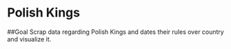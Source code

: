 # Polish Kings

##Goal
Scrap data regarding Polish Kings and dates their rules over country and visualize it.

